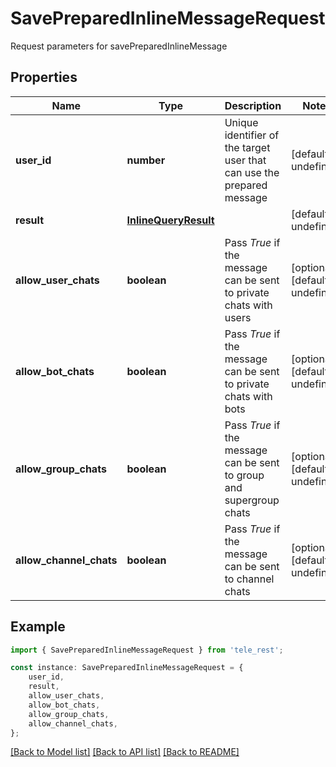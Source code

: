 # SavePreparedInlineMessageRequest

Request parameters for savePreparedInlineMessage

## Properties

Name | Type | Description | Notes
------------ | ------------- | ------------- | -------------
**user_id** | **number** | Unique identifier of the target user that can use the prepared message | [default to undefined]
**result** | [**InlineQueryResult**](InlineQueryResult.md) |  | [default to undefined]
**allow_user_chats** | **boolean** | Pass *True* if the message can be sent to private chats with users | [optional] [default to undefined]
**allow_bot_chats** | **boolean** | Pass *True* if the message can be sent to private chats with bots | [optional] [default to undefined]
**allow_group_chats** | **boolean** | Pass *True* if the message can be sent to group and supergroup chats | [optional] [default to undefined]
**allow_channel_chats** | **boolean** | Pass *True* if the message can be sent to channel chats | [optional] [default to undefined]

## Example

```typescript
import { SavePreparedInlineMessageRequest } from 'tele_rest';

const instance: SavePreparedInlineMessageRequest = {
    user_id,
    result,
    allow_user_chats,
    allow_bot_chats,
    allow_group_chats,
    allow_channel_chats,
};
```

[[Back to Model list]](../README.md#documentation-for-models) [[Back to API list]](../README.md#documentation-for-api-endpoints) [[Back to README]](../README.md)
